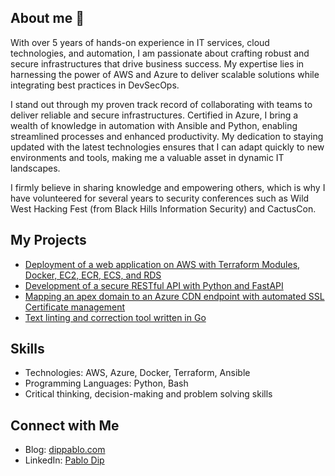 ## About me 👋

With over 5 years of hands-on experience in IT services, cloud technologies, and automation, I am passionate about crafting robust and secure infrastructures that drive business success. My expertise lies in harnessing the power of AWS and Azure to deliver scalable solutions while integrating best practices in DevSecOps.

I stand out through my proven track record of collaborating with teams to deliver reliable and secure infrastructures. Certified in Azure, I bring a wealth of knowledge in automation with Ansible and Python, enabling streamlined processes and enhanced productivity. My dedication to staying updated with the latest technologies ensures that I can adapt quickly to new environments and tools, making me a valuable asset in dynamic IT landscapes.

I firmly believe in sharing knowledge and empowering others, which is why I have volunteered for several years to security conferences such as Wild West Hacking Fest (from Black Hills Information Security) and CactusCon.

## My Projects
- [Deployment of a web application on AWS with Terraform Modules, Docker, EC2, ECR, ECS, and RDS](https://github.com/pdnt/rz-infrastructure-ecs)
- [Development of a secure RESTful API with Python and FastAPI](https://github.com/pdnt/fastapi-app)
- [Mapping an apex domain to an Azure CDN endpoint with automated SSL Certificate management](https://www.dippablo.com/post/mapping-an-apex-domain-to-an-azure-cdn-endpoint-with-automated-ssl-certificate-management/)
- [Text linting and correction tool written in Go](https://github.com/pdnt/tbd)

## Skills
- Technologies: AWS, Azure, Docker, Terraform, Ansible
- Programming Languages: Python, Bash
- Critical thinking, decision-making and problem solving skills

## Connect with Me
- Blog: [dippablo.com](https://www.dippablo.com/)
- LinkedIn: [Pablo Dip](https://www.linkedin.com/in/pablo-dip/)
